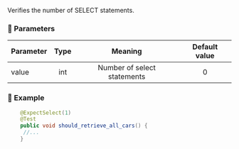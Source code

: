 Verifies the number of SELECT statements. <br>

### :wrench: Parameters 
|Parameter  |Type| Meaning                   | Default value  |
| -------- |:---:|:-------------------------:|:--------------:|
| value    | int |Number of select statements|        0       |

### :mag_right: Example
```java
    @ExpectSelect(1)
    @Test
    public void should_retrieve_all_cars() {	
     //...
    }
```